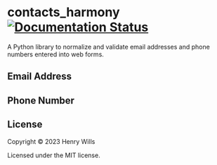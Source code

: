 # contacts_harmony [![Documentation Status](https://readthedocs.org/projects/contacts-harmony/badge/?version=latest)](https://contacts-harmony.readthedocs.io/en/latest/?badge=latest)
A Python library to normalize and validate email addresses and phone numbers entered into web forms.

## Email Address 
## Phone Number 
## License
Copyright © 2023 Henry Wills

Licensed under the MIT license.
